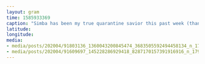 ```yaml
---
layout: gram
time: 1585933369
caption: "Simba has been my true quarantine savior this past week (thank you, Fanny!), and last night his snuggles brought tears to me eyes. So, yeah, that's where I'm at. #itsfine #covid_19 #pdxbeehive"
latitude: 
longitude: 
media:
- media/posts/202004/91803136_1360043200845474_3683505592494458134_n_17844925826073153.jpg
- media/posts/202004/91609697_145228286929418_8287170157391916916_n_17941007680345993.jpg
---
```

